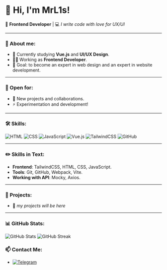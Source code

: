 # 👋 Hi, I'm MrL1s!

🎨 **Frontend Developer** | 💻 *I write code with love for UX/UI*

---

### 🚀 About me:
- 🌱 Currently studying **Vue.js** and **UI/UX Design**.
- 🧑‍💻 Working as **Frontend Developer**.
- 🎯 Goal: to become an expert in web design and an expert in website development.

---

### 💼 Open for:
- 📢 New projects and collaborations.
- ⚡ Experimentation and development!

---

### 🛠️ Skills:
<div>
  <img src="https://img.shields.io/badge/HTML-E34F26?style=flat-square&logo=html5&logoColor=white" alt="HTML">
  <img src="https://img.shields.io/badge/CSS-1572B6?style=flat-square&logo=css3&logoColor=white" alt="CSS">
  <img src="https://img.shields.io/badge/JavaScript-F7DF1E?style=flat-square&logo=javascript&logoColor=black" alt="JavaScript">
  <img src="https://img.shields.io/badge/Vue.js-4FC08D?style=flat-square&logo=vue.js&logoColor=white" alt="Vue.js">
  <img src="https://img.shields.io/badge/TailwindCSS-38B2AC?style=flat-square&logo=tailwind-css&logoColor=white" alt="TailwindCSS">
  <img src="https://img.shields.io/badge/GitHub-181717?style=flat-square&logo=github&logoColor=white" alt="GitHub">
</div>

---

### ✏️ Skills in Text:
- **Frontend**: TailwindCSS, HTML, CSS, JavaScript.
- **Tools**: Git, GitHub, Webpack, Vite.
- **Working with API**: Mocky, Axios.

---

### 🔗 Projects:
- 📘 *my projects will be here*


---

### 📊 GitHub Stats:
<div>
  <img src="https://github-readme-stats.vercel.app/api?username=MrL1s&show_icons=true&theme=radical" alt="GitHub Stats">
  <img src="https://github-readme-streak-stats.herokuapp.com/?user=MrL1s&theme=radical" alt="GitHub Streak">
</div>


### 📫 Contact Me:
- [![Telegram](https://img.shields.io/badge/Telegram-2CA5E0?style=flat-square&logo=telegram&logoColor=white)](https://t.me/Egor_L1s)


